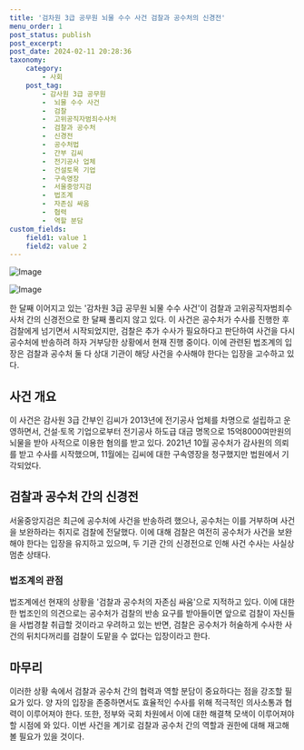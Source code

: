 ```yaml
---
title: '검차원 3급 공무원 뇌물 수수 사건 검찰과 공수처의 신경전'
menu_order: 1
post_status: publish
post_excerpt: 
post_date: 2024-02-11 20:28:36
taxonomy:
    category:
        - 사회
    post_tag:
        - 감사원 3급 공무원
        -  뇌물 수수 사건
        -  검찰
        -  고위공직자범죄수사처
        -  검찰과 공수처
        -  신경전
        -  공수처법
        -  간부 김씨
        -  전기공사 업체
        -  건설토목 기업
        -  구속영장
        -  서울중앙지검
        -  법조계
        -  자존심 싸움
        -  협력
        -  역할 분담
custom_fields:
    field1: value 1
    field2: value 2
---
```


![Image](https://imgnews.pstatic.net/image/023/2024/02/11/0003816122_001_20240211155901050.jpg?type=w647)

![Image](https://imgnews.pstatic.net/image/023/2024/02/11/0003816122_002_20240211155901080.jpg?type=w647)

한 달째 이어지고 있는 '감차원 3급 공무원 뇌물 수수 사건'이 검찰과 고위공직자범죄수사처 간의 신경전으로 한 달째 풀리지 않고 있다. 이 사건은 공수처가 수사를 진행한 후 검찰에게 넘기면서 시작되었지만, 검찰은 추가 수사가 필요하다고 판단하여 사건을 다시 공수처에 반송하려 하자 거부당한 상황에서 현재 진행 중이다. 이에 관련된 법조계의 입장은 검찰과 공수처 둘 다 상대 기관이 해당 사건을 수사해야 한다는 입장을 고수하고 있다.
## 사건 개요
이 사건은 감사원 3급 간부인 김씨가 2013년에 전기공사 업체를 차명으로 설립하고 운영하면서, 건설·토목 기업으로부터 전기공사 하도급 대금 명목으로 15억8000여만원의 뇌물을 받아 사적으로 이용한 혐의를 받고 있다. 2021년 10월 공수처가 감사원의 의뢰를 받고 수사를 시작했으며, 11월에는 김씨에 대한 구속영장을 청구했지만 법원에서 기각되었다.
## 검찰과 공수처 간의 신경전
서울중앙지검은 최근에 공수처에 사건을 반송하려 했으나, 공수처는 이를 거부하며 사건을 보완하라는 취지로 검찰에 전달했다. 이에 대해 검찰은 여전히 공수처가 사건을 보완해야 한다는 입장을 유지하고 있으며, 두 기관 간의 신경전으로 인해 사건 수사는 사실상 멈춘 상태다.
### 법조계의 관점
법조계에선 현재의 상황을 '검찰과 공수처의 자존심 싸움'으로 지적하고 있다. 이에 대한 한 법조인의 의견으로는 공수처가 검찰의 반송 요구를 받아들이면 앞으로 검찰이 자신들을 사법경찰 취급할 것이라고 우려하고 있는 반면, 검찰은 공수처가 허술하게 수사한 사건의 뒤치다꺼리를 검찰이 도맡을 수 없다는 입장이라고 한다.
## 마무리
이러한 상황 속에서 검찰과 공수처 간의 협력과 역할 분담이 중요하다는 점을 강조할 필요가 있다. 양 자의 입장을 존중하면서도 효율적인 수사를 위해 적극적인 의사소통과 협력이 이루어져야 한다. 또한, 정부와 국회 차원에서 이에 대한 해결책 모색이 이루어져야 할 시점에 와 있다. 이번 사건을 계기로 검찰과 공수처 간의 역할과 권한에 대해 재고해 볼 필요가 있을 것이다.
